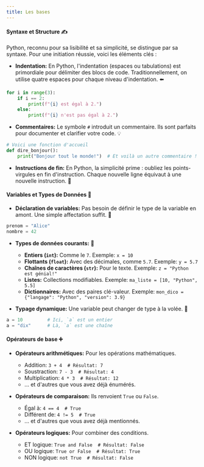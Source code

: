 ```yaml
---
title: Les bases
---
```


#### **Syntaxe et Structure** ✍️

Python, reconnu pour sa lisibilité et sa simplicité, se distingue par sa syntaxe. Pour une initiation réussie, voici les éléments clés :

- **Indentation:** En Python, l'indentation (espaces ou tabulations) est primordiale pour délimiter des blocs de code. Traditionnellement, on utilise quatre espaces pour chaque niveau d'indentation. ⬅️

```python
for i in range(3):
    if i == 2:
        print(f"{i} est égal à 2.")
    else:
        print(f"{i} n'est pas égal à 2.")
```

- **Commentaires:** Le symbole `#` introduit un commentaire. Ils sont parfaits pour documenter et clarifier votre code. 💡

```python
# Voici une fonction d'accueil
def dire_bonjour():
    print("Bonjour tout le monde!")  # Et voilà un autre commentaire !
```

- **Instructions de fin:** En Python, la simplicité prime : oubliez les points-virgules en fin d'instruction. Chaque nouvelle ligne équivaut à une nouvelle instruction. 📜

#### **Variables et Types de Données** 🔢

- **Déclaration de variables:** Pas besoin de définir le type de la variable en amont. Une simple affectation suffit. 🔄

```python
prenom = "Alice"
nombre = 42
```

- **Types de données courants:** 📌
    - **Entiers (`int`):** Comme le `7`. Exemple: `x = 10`
    - **Flottants (`float`):** Avec des décimales, comme `5.7`. Exemple: `y = 5.7`
    - **Chaînes de caractères (`str`):** Pour le texte. Exemple: `z = "Python est génial!"`
    - **Listes:** Collections modifiables. Exemple: `ma_liste = [10, "Python", 5.5]`
    - **Dictionnaires:** Avec des paires clé-valeur. Exemple: `mon_dico = {"langage": "Python", "version": 3.9}`

- **Typage dynamique:** Une variable peut changer de type à la volée. 🔄

```python
a = 10         # Ici, `a` est un entier
a = "dix"      # Là, `a` est une chaîne
```

#### **Opérateurs de base** ➕

- **Opérateurs arithmétiques:** Pour les opérations mathématiques.
    - Addition: `3 + 4  # Résultat: 7`
    - Soustraction: `7 - 3  # Résultat: 4`
    - Multiplication: `4 * 3  # Résultat: 12`
    - ... et d'autres que vous avez déjà énumérés.

- **Opérateurs de comparaison:** Ils renvoient `True` ou `False`.
    - Égal à: `4 == 4  # True`
    - Différent de: `4 != 5  # True`
    - ... et d'autres que vous avez déjà mentionnés.

- **Opérateurs logiques:** Pour combiner des conditions. 
    - ET logique: `True and False  # Résultat: False`
    - OU logique: `True or False  # Résultat: True`
    - NON logique: `not True  # Résultat: False`
